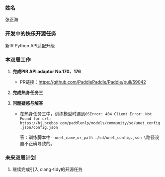 ### 姓名

张正海

### 开发中的快乐开源任务

新IR Python API适配升级

### 本双周工作

1. **完成PIR API adaptor No.170、176**

   - PR链接：https://github.com/PaddlePaddle/Paddle/pull/59042

2. **完成热身任务三**


3. **问题疑惑与解答**

   - 在热身任务三中，训练模型时遇到```OSError: 404 Client Error: Not Found for url: https://bj.bcebos.com/paddlenlp/models/community/sd/unet_config.json/config.json```

     答：训练脚本中```--unet_name_or_path ./sd/unet_config.json \```路径设置不正确导致的。

### 未来双周计划

1. 继续完成引入 clang-tidy的开源任务